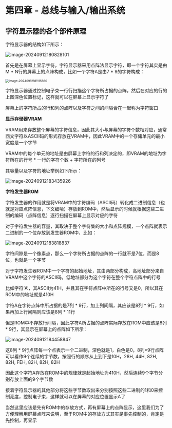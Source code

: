 # 第四章 - 总线与输入/输出系统

## 字符显示器的各个部件原理

字符显示器的结构如下所示：

![image-20240912180828101](https://typora-1310242472.cos.ap-nanjing.myqcloud.com/typora_img/image-20240912180828101.png)

首先是在屏幕上显示字符，字符显示器采用点阵法显示字符，即一个字符其实是由M * N行的屏幕上的点阵构成，比如一个字符A是由7 * 9的字符构成：

<img src="https://typora-1310242472.cos.ap-nanjing.myqcloud.com/typora_img/image-20240912181115560.png" alt="image-20240912181115560" style="zoom:67%;" />

字符显示器通过控制电子束一行行扫描这个字符所占据的点阵，然后在对应的行的上图深色位置标记，这样就可以在屏幕上显示字符了

屏幕上的字符所占的行和列的点阵以及字符之间的间隔合在一起称为字符窗口

**显示存储器VRAM**

VRAM用来存放整个屏幕的字符信息，因此其大小与屏幕的字符个数相对应，通常西文字符以ASCII码的形式存放在VRAM中，因此VRAM中的一个存储单元的最小宽度是一个字节

VRAM中的每个单元的地址是由屏幕上字符的行和列决定的，即VRAM的地址为字符所在的行号 * 一行的字符个数 + 字符所在的列号

其容量以及字符的地址举例如下所示：

![image-20240912183435926](https://typora-1310242472.cos.ap-nanjing.myqcloud.com/typora_img/image-20240912183435926.png)

**字符发生器ROM**

字符发生器的作用就是将VRAM中的字符编码（ASCII码）转化成二进制信息（也就是对应点阵信息，下文细嗦）存放到ROM中，然后显示的时候就根据这些二进制的编码（点阵信息）逐行扫描在屏幕上显示对应的字符

对于字符发生器的容量，其取决于整个字符集的大小和点阵规模，一个点阵就表示二进制的一个位存放到发生器ROM中，比如：

![image-20240912183818837](https://typora-1310242472.cos.ap-nanjing.myqcloud.com/typora_img/image-20240912183818837.png)

字符间隙是一个像素点，那么一个字符所占据的点阵的一行就不是7位，而是8位，也就是一个字节

对于字符发生器ROM中一个字符的起始地址，其由两部分构成，高地址部分来自VRAM中这个字符的ASCII码，低地址部分为这个字符在整个字符点阵中的行号

比如字符‘A’，其ASCII为41H，并且其在字符点阵中所在的行号又是0，所以其在ROM中的地址就是410H

字符A在字符点阵中所占据的是7列 * 9行，加上列间隔，其应该是8列 * 9行，如果再加上行间隔则应该是8列 * 11行

但是ROM中不存放行间隔，因此字符A所占据的点阵实际存放在ROM中应该是8列 * 9行，其显示在屏幕上的点阵如下所示：

![image-20240912184458847](https://typora-1310242472.cos.ap-nanjing.myqcloud.com/typora_img/image-20240912184458847.png)

这8列 * 9行点阵每一个点表示一个二进制，深色就是1，白色是0，8列*9行点阵可以看作9个连续的字节数，按照行的顺序从上到下是10H，28H, 44H, 82H, 82H, FEH, 82H, 82H, 82H

因此这个字符A存放在ROM中的规律就是起始地址为410H，然后连续9个字节分别存放上面的9个字节数

接着字符显示器的其他部分将这些字节数取出来分别按照这些二进制的1和0来控制亮度，控制电子束，这样就可以在屏幕的对应位置显示A了

当然这里应该是先有ROM中的存放方式，再有屏幕上的点阵显示，这里我们为了方便理解用屏幕点阵来说明，至于ROM中的存放方式其实是事先控制的，肯定是先控制，再显示